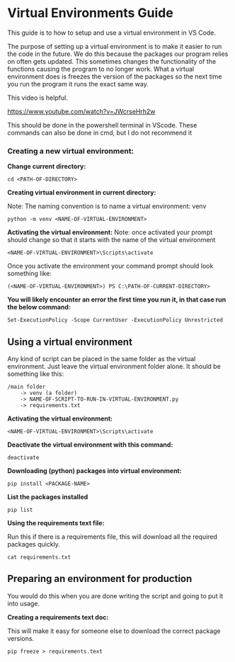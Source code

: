 # Virtual Environments Guide
This guide is to how to setup and use a virtual environment in VS Code.

The purpose of setting up a virtual environment is to make it easier to run the code in the future.
We do this because the packages our program relies on often gets updated.
This sometimes changes the functionality of the functions causing the program to no longer work.
What a virtual environment does is freezes the version of the packages so the next time you run the program it runs the exact same way.

This video is helpful.

https://www.youtube.com/watch?v=JWcrseHrh2w

This should be done in the powershell terminal in VScode. These commands can also be done in cmd, but I do not recommend it

### Creating a new virtual environment:

**Change current directory:**

    cd <PATH-OF-DIRECTORY>

**Creating virtual environment in current directory:**

Note: The naming convention is to name a virtual environment: venv

    python -m venv <NAME-OF-VIRTUAL-ENVIRONMENT>

**Activating the virtual environment:**
Note: once activated your prompt should change so that it starts with the name of the virtual environment

    <NAME-OF-VIRTUAL-ENVIRONMENT>\Scripts\activate

Once you activate the environment your command prompt should look something like:

    (<NAME-OF-VIRTUAL-ENVIRONMENT>) PS C:\PATH-OF-CURRENT-DIRECTORY> 

**You will likely encounter an error the first time you run it, in that case run the below command:**

    Set-ExecutionPolicy -Scope CurrentUser -ExecutionPolicy Unrestricted


## Using a virtual environment
Any kind of script can be placed in the same folder as the virtual environment.
Just leave the virtual environment folder alone.
It should be something like this:

    /main folder
        -> venv (a folder)
        -> NAME-OF-SCRIPT-TO-RUN-IN-VIRTUAL-ENVIRONMENT.py
        -> requirements.txt

**Activating the virtual environment:**

    <NAME-OF-VIRTUAL-ENVIRONMENT>\Scripts\activate

**Deactivate the virtual environment with this command:**

    deactivate

**Downloading (python) packages into virtual environment:**

    pip install <PACKAGE-NAME>

**List the packages installed**

    pip list

**Using the requirements text file:**

Run this if there is a requirements file, this will download all the required packages quickly.

    cat requirements.txt

## Preparing an environment for production
You would do this when you are done writing the script and going to put it into usage.

**Creating a requirements text doc:**

This will make it easy for someone else to download the correct package versions.

    pip freeze > requirements.text

